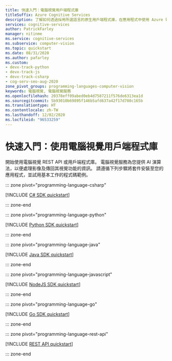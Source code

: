 ```yaml
---
title: 快速入門：電腦視覺用戶端程式庫
titleSuffix: Azure Cognitive Services
description: 了解如何透過採用所選語言的原生用戶端程式庫，在應用程式中使用 Azure 電腦視覺。
services: cognitive-services
author: PatrickFarley
manager: nitinme
ms.service: cognitive-services
ms.subservice: computer-vision
ms.topic: quickstart
ms.date: 08/31/2020
ms.author: pafarley
ms.custom:
- devx-track-python
- devx-track-js
- devx-track-csharp
- cog-serv-seo-aug-2020
zone_pivot_groups: programming-languages-computer-vision
keywords: 電腦視覺, 電腦視覺服務
ms.openlocfilehash: 20378eff09abed0eb4d7587211f576de6313ea1d
ms.sourcegitcommit: 5b93010b69895f146b5afd637a42f17d780c165b
ms.translationtype: HT
ms.contentlocale: zh-TW
ms.lasthandoff: 12/02/2020
ms.locfileid: "96533259"
---
```

# <a name="quickstart-use-the-computer-vision-client-library"></a>快速入門：使用電腦視覺用戶端程式庫

開始使用電腦視覺 REST API 或用戶端程式庫。 電腦視覺服務為您提供 AI 演算法，以便處理影像及傳回其視覺功能的資訊。 請遵循下列步驟將套件安裝至您的應用程式，並試用基本工作的程式碼範例。



::: zone pivot="programming-language-csharp"

[!INCLUDE [C# SDK quickstart](../includes/quickstarts-sdk/csharp-sdk.md)]

::: zone-end

::: zone pivot="programming-language-python"

[!INCLUDE [Python SDK quickstart](../includes/quickstarts-sdk/python-sdk.md)]

::: zone-end

::: zone pivot="programming-language-java"

[!INCLUDE [Java SDK quickstart](../includes/quickstarts-sdk/java-sdk.md)]

::: zone-end

::: zone pivot="programming-language-javascript"

[!INCLUDE [NodeJS SDK quickstart](../includes/quickstarts-sdk/node-sdk.md)]

::: zone-end

::: zone pivot="programming-language-go"

[!INCLUDE [Go SDK quickstart](../includes/quickstarts-sdk/go-sdk.md)]

::: zone-end

::: zone pivot="programming-language-rest-api"

[!INCLUDE [REST API quickstart](../includes/curl-quickstart.md)]

::: zone-end

